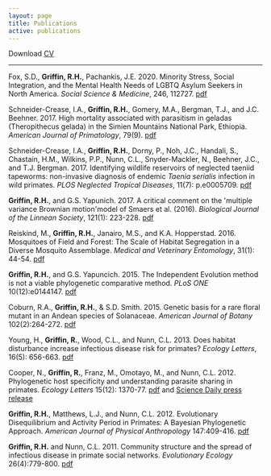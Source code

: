 ```yaml
---
layout: page
title: Publications
active: publications
---
```


Download [CV](https://rgriff23.github.io/assets/pdfs/CV.pdf)

___

Fox, S.D., **Griffin, R.H.**, Pachankis, J.E. 2020. Minority Stress, Social Integration, and the Mental Health Needs of LGBTQ Asylum Seekers in North America. *Social Science & Medicine*, 246, 112727. [pdf](https://rgriff23.github.io/assets/pdfs/Fox_etal_2020.pdf)

Schneider-Crease, I.A., **Griffin, R.H.**, Gomery, M.A., Bergman, T.J., and J.C. Beehner. 2017. High mortality associated with parasitism in geladas (Theropithecus gelada) in the Simien Mountains National Park, Ethiopia. *American Journal of Primatology*, 79(9). [pdf](https://rgriff23.github.io/assets/pdfs/Schneider-Crease_etal_2017b.pdf)

Schneider-Crease, I.A., **Griffin, R.H.**, Dorny, P., Noh, J.C., Handali, S., Chastain, H.M., Wilkins, P.P., Nunn, C.L., Snyder-Mackler, N., Beehner, J.C., and T.J. Bergman. 2017. Identifying wildlife reservoirs of neglected taeniid tapeworms: non-invasive diagnosis of endemic *Taenia serialis* infection in wild primates. *PLOS Neglected Tropical Diseases*, 11(7): p.e0005709. [pdf](https://rgriff23.github.io/assets/pdfs/Schneider-Crease_etal_2017a.pdf)

**Griffin, R.H.**, and G.S. Yapunich. 2017. A critical comment on the 'multiple variance Brownian motion'model of Smaers et al. (2016). *Biological Journal of the Linnean Society*, 121(1): 223-228. [pdf](https://rgriff23.github.io/assets/pdfs/Griffin&Yapuncich_2017.pdf)

Reiskind, M., **Griffin, R.H.**, Janairo, M.S., and K.A. Hopperstad. 2016. Mosquitoes of Field and Forest: The Scale of Habitat Segregation in a Diverse Mosquito Assemblage. *Medical and Veterinary Entomology*, 31(1): 44-54. [pdf](https://rgriff23.github.io/assets/pdfs/Reiskind_etal_2016.pdf)

**Griffin, R.H.**, and G.S. Yapuncich. 2015. The Independent Evolution method is not a viable phylogenetic comparative method. *PLoS ONE* 10(12):e0144147. [pdf](https://rgriff23.github.io/assets/pdfs/Griffin&Yapuncich_2015.pdf)

Coburn, R.A., **Griffin, R.H.**, & S.D. Smith. 2015. Genetic basis for a rare floral mutant in an Andean species of Solanaceae. *American Journal of Botany* 102(2):264-272. [pdf](https://rgriff23.github.io/assets/pdfs/Coburn_etal_2015.pdf)

Young, H., **Griffin, R.**, Wood, C.L., and Nunn, C.L. 2013. Does habitat disturbance increase infectious disease risk for primates? *Ecology Letters*, 16(5): 656-663. [pdf](https://rgriff23.github.io/assets/pdfs/Young_etal_2013.pdf)

Cooper, N., **Griffin, R.**, Franz, M., Omotayo, M., and Nunn, C.L. 2012. Phylogenetic host specificity and understanding parasite sharing in primates. *Ecology Letters* 15(12): 1370-77. [pdf](https://rgriff23.github.io/assets/pdfs/Cooper_etal_2012.pdf) and <a href="https://www.sciencedaily.com/releases/2012/08/120827122321.htm" target="_blank">Science Daily press release</a>

**Griffin, R.H.**, Matthews, L.J., and Nunn, C.L. 2012. Evolutionary Disequilibrium and Activity Period in Primates: A Bayesian Phylogenetic Approach. *American Journal of Physical Anthropology* 147:409-416. [pdf](https://rgriff23.github.io/assets/pdfs/Griffin_etal_2012.pdf)

**Griffin, R.H.** and Nunn, C.L. 2011. Community structure and the spread of infectious disease in primate social networks. *Evolutionary Ecology* 26(4):779-800. [pdf](https://rgriff23.github.io/assets/pdfs/Griffin&Nunn_2011.pdf)


